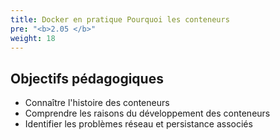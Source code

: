```yaml
---
title: Docker en pratique Pourquoi les conteneurs
pre: "<b>2.05 </b>"
weight: 18
---
```

## Objectifs pédagogiques
  - Connaître l'histoire des conteneurs
  - Comprendre les raisons du développement des conteneurs
  - Identifier les problèmes réseau et persistance associés
